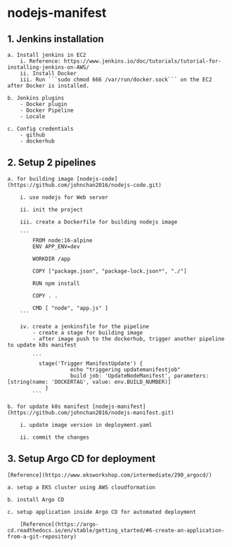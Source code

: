 # nodejs-manifest

## 1. Jenkins installation 
	a. Install jenkins in EC2
		i. Reference: https://www.jenkins.io/doc/tutorials/tutorial-for-installing-jenkins-on-AWS/		
		ii. Install Docker
		iii. Run ```sudo chmod 666 /var/run/docker.sock``` on the EC2 after Docker is installed.
		
	b. Jenkins plugins
		- Docker plugin
		- Docker Pipeline
		- Locale
		
	c. Config credentials
		- github
		- dockerhub
	

## 2. Setup 2 pipelines
	a. for building image [nodejs-code](https://github.com/johnchan2016/nodejs-code.git)
	
		i. use nodejs for Web server
		
		ii. init the project
		
		iii. create a Dockerfile for building nodejs image
		
		```
			FROM node:16-alpine
			ENV APP_ENV=dev

			WORKDIR /app

			COPY ["package.json", "package-lock.json*", "./"]

			RUN npm install

			COPY . .

			CMD [ "node", "app.js" ]
		```
		
		iv. create a jenkinsfile for the pipeline		
			- create a stage for building image			
			- after image push to the dockerhub, trigger another pipeline to update k8s manifest
			
			```
			  stage('Trigger ManifestUpdate') {
						echo "triggering updatemanifestjob"
						build job: 'UpdateNodeManifest', parameters: [string(name: 'DOCKERTAG', value: env.BUILD_NUMBER)]
				}
			```
	
	b. for update k8s manifest [nodejs-manifest](https://github.com/johnchan2016/nodejs-manifest.git)
	
		i. update image version in deployment.yaml
		
		ii. commit the changes
	
## 3. Setup Argo CD for deployment
	[Reference](https://www.eksworkshop.com/intermediate/290_argocd/)
	
	a. setup a EKS cluster using AWS cloudformation
	
	b. install Argo CD 
	
	c. setup application inside Argo CD for automated deployment 
	
		[Reference[(https://argo-cd.readthedocs.io/en/stable/getting_started/#6-create-an-application-from-a-git-repository)
	